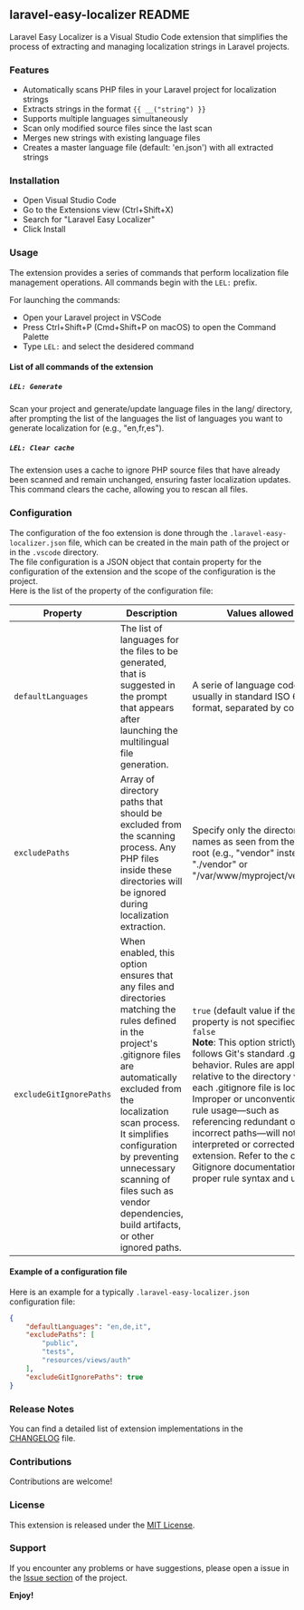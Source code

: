 ## laravel-easy-localizer README

Laravel Easy Localizer is a Visual Studio Code extension that simplifies the process of extracting and managing localization strings in Laravel projects.

### Features

- Automatically scans PHP files in your Laravel project for localization strings
- Extracts strings in the format `{{ __("string") }}`
- Supports multiple languages simultaneously
- Scan only modified source files since the last scan
- Merges new strings with existing language files
- Creates a master language file (default: 'en.json') with all extracted strings

### Installation

- Open Visual Studio Code
- Go to the Extensions view (Ctrl+Shift+X)
- Search for "Laravel Easy Localizer"
- Click Install

### Usage

The extension provides a series of commands that perform localization file management operations. All commands begin with the `LEL:` prefix. 

For launching the commands:

- Open your Laravel project in VSCode
- Press Ctrl+Shift+P (Cmd+Shift+P on macOS) to open the Command Palette
- Type `LEL:` and select the desidered command

#### List of all commands of the extension

##### `LEL: Generate`  
Scan your project and generate/update language files in the lang/ directory, after prompting the list of the languages the list of languages ​​you want to generate localization for (e.g., "en,fr,es").  

##### `LEL: Clear cache`  
The extension uses a cache to ignore PHP source files that have already been scanned and remain unchanged, ensuring faster localization updates. This command clears the cache, allowing you to rescan all files.  

### Configuration

The configuration of the foo extension is done through the `.laravel-easy-localizer.json` file, which can be created in the main path of the project or in the `.vscode` directory.  
The file configuration is a JSON object that contain property for the configuration of the extension and the scope of the configuration is the project.  
Here is the list of the property of the configuration file:

| Property | Description | Values allowed |
|-|---|---|
| `defaultLanguages`      | The list of languages for the files to be generated, that is suggested in the prompt that appears after launching the multilingual file generation. | A serie of language codes, usually in standard ISO 639-1 format, separated by comma. |
| `excludePaths`          | Array of directory paths that should be excluded from the scanning process. Any PHP files inside these directories will be ignored during localization extraction. |Specify only the directory names as seen from the project root (e.g., "vendor" instead of "./vendor" or "/var/www/myproject/vendor"). |
| `excludeGitIgnorePaths` | When enabled, this option ensures that any files and directories matching the rules defined in the project's .gitignore files are automatically excluded from the localization scan process. It simplifies configuration by preventing unnecessary scanning of files such as vendor dependencies, build artifacts, or other ignored paths. | `true` (default value if the property is not specified) or `false`<br>**Note**: This option strictly follows Git's standard .gitignore behavior. Rules are applied relative to the directory where each .gitignore file is located. Improper or unconventional rule usage—such as referencing redundant or incorrect paths—will not be interpreted or corrected by the extension. Refer to the official Gitignore documentation for proper rule syntax and usage. |

#### Example of a configuration file
Here is an example for a typically `.laravel-easy-localizer.json` configuration file:
```json
{
    "defaultLanguages": "en,de,it",
    "excludePaths": [
        "public",
        "tests",
        "resources/views/auth"
    ],
    "excludeGitIgnorePaths": true
}
```

### Release Notes
You can find a detailed list of extension implementations in the [CHANGELOG](CHANGELOG.md) file.

### Contributions 
Contributions are welcome!

### License
This extension is released under the [MIT License](LICENSE).

### Support
If you encounter any problems or have suggestions, please open a issue in the [Issue section](https://github.com/The-Young-Maker/Laravel-Easy-Localizer/issues) of the project.

**Enjoy!**
